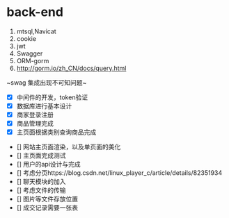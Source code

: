 # back-end

1. mtsql,Navicat
2. cookie
3. jwt
4. Swagger
5. ORM-gorm
6. http://gorm.io/zh_CN/docs/query.html


~swag 集成出现不可知问题~

- [x] 中间件的开发，token验证
- [x] 数据库进行基本设计
- [x] 商家登录注册
- [x] 商品管理完成
- [x] 主页面根据类别查询商品完成
- [] 网站主页面渲染，以及单页面的美化
- [] 主页面完成测试
- [] 用户的api设计与完成
- [] 考虑分页https://blog.csdn.net/linux_player_c/article/details/82351934
- [] 聊天模块的加入
- [] 考虑文件的传输
- [] 图片等文件存放位置
- [] 成交记录需要一张表
